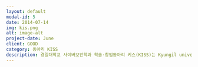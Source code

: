 ```yaml
---
layout: default
modal-id: 5
date: 2014-07-14
img: kis.png
alt: image-alt
project-date: June
client: GOOD
category: 동아리 KISS
description: 경일대학교 사이버보안학과 학술·창업동아리 키스(KISS)는 Kyungil university Information Security Society의 앞 글자를 따서 지은 이름입니다. <p>KISS는 2011년에 창설되었으며 경일대학교 사이버보안학과에 소속된 전공동아리로 학과교수님들의 지도하에 사이버보안을 전공하는 학생들로 구성되어 있으며 대학원 정보보호 연구실과 연계하여 세미나 및 프로젝트 등을 진행하고 있습니다. </p> <p>KISS는 열린 마음과 적극적인 선후배 관계를 통해 사이버보안 분야에서는 항상 최고라는 자부심아래 자기의 적성에 맞는 보안 프로그래밍 언어를 선택하여 공부할 수 있으며, 사이버보안과 관련된 이론적인 부분 뿐만아니라 실무에서 필요로 하는 실용적인 내용들을 다룰 수 있는 정보보호 전문인재 양성을 목표로 하고 있습니다. </p> <p>연구 분야 </p> <p>S-Club </p> <p>C, C++, Java 등 프로그래밍 언어를 이용한 보안 프로그래밍 스터디 클럽으로 웹 취약 유형 및 공격로그 및 다양한 공격 패턴들을 분석하여 인터넷 침해사고 방지 및 탐지 방법 및 웹 보안 프로그램 개발 연구하며 임베디드시스템 보안, 운영체제보안, 홈네트워크시스템 보안 등을 함께 연구하는 조직 </p> <p>E Club</p> <p>전공 영어, 일상 회화 영어, 영문 원서 독해, 영어 논문 연구 및 영작 스터디 클럽으로 인터넷상의 하루가 다르게 나타나는 악성코드들로부터의 무방비 상태인 인터넷 사용자들의 컴퓨터를 Windows의 원격지원(RPC)프로토콜을 사용하여 악성코드들을 제거, 악성코드들로부터 대비하여 PC사용자들이 악성코드들로부터 보다 안전하게 인터넷을 사용할 수 있도록 하는 백신 개발 등을 함께 연구하는 조직 </p> <p>L Club </p> <p>전공 관련 국가 공인 자격증 취득을 위한 스터디 클럽으로 정보보호관련 취업 및 진학의 수월성을 확보하기 위해 SIS 1급, 2급, CISA, CISSP, CCNP 등 정보보호 전문가 자격증 취득 준비를 체계적으로 하기 위하여 조직 </p> <p>P-Club </p> <p>사이버보안 관련 다양한 프로젝트 수행을 위한 실무역량강화 클럽으로 정보보호관련 취업 및 진학의 수월성을 확보하기 위해 사물인터넷보안, 사이버보안, 시스템보안, 네트워크보안, 헬스케어보안, 개인정보보호, 멀티미디어보안, 자동차보안, 게임보안, 웹보안 등 다양한 정보보호 분야의 최신 프로젝트를 체계적으로 수행하는 조직 </p> <p>M Club </p> <p>사이버보안학과 재학생들의 전공교과과정과 연계하여 다양한 소규모 그룹 스터디 형태로 운영하여 참여 학생들의 전공 수업의 어려운 부분을 해결해 줄뿐만 아니라 전공역량을 강화시켜주어 학점을 체계적으로 관리하여 주는 조직</p>
---
```


